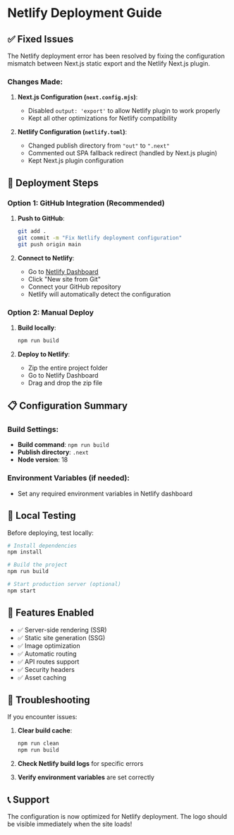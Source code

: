 # Netlify Deployment Guide

## ✅ Fixed Issues

The Netlify deployment error has been resolved by fixing the configuration mismatch between Next.js static export and the Netlify Next.js plugin.

### Changes Made:

1. **Next.js Configuration (`next.config.mjs`)**:
   - Disabled `output: 'export'` to allow Netlify plugin to work properly
   - Kept all other optimizations for Netlify compatibility

2. **Netlify Configuration (`netlify.toml`)**:
   - Changed publish directory from `"out"` to `".next"`
   - Commented out SPA fallback redirect (handled by Next.js plugin)
   - Kept Next.js plugin configuration

## 🚀 Deployment Steps

### Option 1: GitHub Integration (Recommended)

1. **Push to GitHub**:
   ```bash
   git add .
   git commit -m "Fix Netlify deployment configuration"
   git push origin main
   ```

2. **Connect to Netlify**:
   - Go to [Netlify Dashboard](https://app.netlify.com/)
   - Click "New site from Git"
   - Connect your GitHub repository
   - Netlify will automatically detect the configuration

### Option 2: Manual Deploy

1. **Build locally**:
   ```bash
   npm run build
   ```

2. **Deploy to Netlify**:
   - Zip the entire project folder
   - Go to Netlify Dashboard
   - Drag and drop the zip file

## 📋 Configuration Summary

### Build Settings:
- **Build command**: `npm run build`
- **Publish directory**: `.next`
- **Node version**: 18

### Environment Variables (if needed):
- Set any required environment variables in Netlify dashboard

## 🔧 Local Testing

Before deploying, test locally:

```bash
# Install dependencies
npm install

# Build the project
npm run build

# Start production server (optional)
npm start
```

## 🌟 Features Enabled

- ✅ Server-side rendering (SSR)
- ✅ Static site generation (SSG)
- ✅ Image optimization
- ✅ Automatic routing
- ✅ API routes support
- ✅ Security headers
- ✅ Asset caching

## 🐛 Troubleshooting

If you encounter issues:

1. **Clear build cache**:
   ```bash
   npm run clean
   npm run build
   ```

2. **Check Netlify build logs** for specific errors

3. **Verify environment variables** are set correctly

## 📞 Support

The configuration is now optimized for Netlify deployment. The logo should be visible immediately when the site loads!
